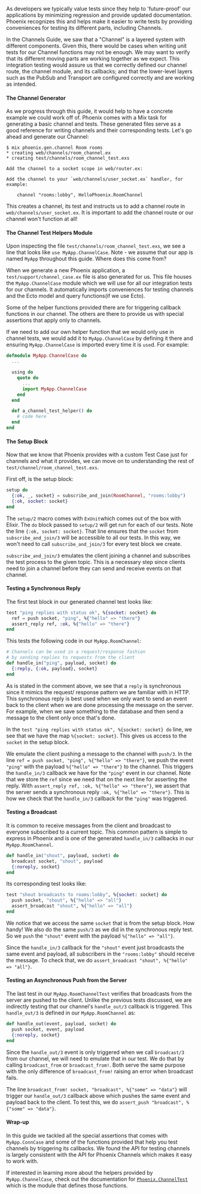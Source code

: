 As developers we typically value tests since they help to 'future-proof' our applications by
minimizing regression and provide updated documentation. Phoenix recognizes this and helps
make it easier to write tests by providing conveniences for testing its different parts,
including Channels.

In the Channels Guide, we saw that a "Channel" is a layered system with different
components. Given this, there would be cases when writing unit tests for our Channel
functions may not be enough. We may want to verify that its different moving parts
are working together as we expect. This integration testing would assure us that we
correctly defined our channel route, the channel module, and its callbacks; and that
the lower-level layers such as the PubSub and Transport are configured correctly and
are working as intended.


#### The Channel Generator

As we progress through this guide, it would help to have a concrete example we could
work off of. Phoenix comes with a Mix task for generating a basic channel and tests.
These generated files serve as a good reference for writing channels and their
corresponding tests. Let's go ahead and generate our Channel:

```console
$ mix phoenix.gen.channel Room rooms
* creating web/channels/room_channel.ex
* creating test/channels/room_channel_test.exs

Add the channel to a socket scope in web/router.ex:

Add the channel to your `web/channels/user_socket.ex` handler, for example:

    channel "rooms:lobby", HelloPhoenix.RoomChannel
```

This creates a channel, its test and instructs us to add a channel route in `web/channels/user_socket.ex`.
It is important to add the channel route or our channel won't function at all!

#### The Channel Test Helpers Module

Upon inspecting the file `test/channels/room_channel_test.exs`, we see a line that looks like
`use MyApp.ChannelCase`. Note - we assume that our app is named `MyApp` throughout this guide.
Where does this come from?

When we generate a new Phoenix application, a `test/support/channel_case.ex` file is
also generated for us. This file houses the `MyApp.ChannelCase` module which we will
use for all our integration tests for our channels. It automatically imports conveniences
for testing channels and the Ecto model and query functions(if we use Ecto).

Some of the helper functions provided there are for triggering callback functions in our
channel. The others are there to provide us with special assertions that apply only to channels.

If we need to add our own helper function that we would only use in channel tests, we
would add it to `MyApp.ChannelCase` by defining it there and ensuring `MyApp.ChannelCase`
is imported every time it is `use`d. For example:

```elixir
defmodule MyApp.ChannelCase do
  ...

  using do
    quote do
      ...
      import MyApp.ChannelCase
    end
  end

  def a_channel_test_helper() do
    # code here
  end
end
```


#### The Setup Block

Now that we know that Phoenix provides with a custom Test Case just for channels and what it
provides, we can move on to understanding the rest of `test/channel/room_channel_test.exs`.

First off, is the setup block:

```elixir
setup do
  {:ok, _, socket} = subscribe_and_join(RoomChannel, "rooms:lobby")
  {:ok, socket: socket}
end
```

The `setup/2` macro comes with `ExUnit`which comes out of the box with Elixir. The `do` block
passed to `setup/2` will get run for each of our tests. Note the line `{:ok, socket: socket}`.
That line ensures that the `socket` from `subscribe_and_join/3` will be accessible to all
our tests. In this way, we won't need to call `subscribe_and_join/3` for every test block we
create.

`subscribe_and_join/3` emulates the client joining a channel and subscribes the test process
to the given topic. This is a necessary step since clients need to join a channel before they
can send and receive events on that channel.


#### Testing a Synchronous Reply

The first test block in our generated channel test looks like:

```elixir
test "ping replies with status ok", %{socket: socket} do
  ref = push socket, "ping", %{"hello" => "there"}
  assert_reply ref, :ok, %{"hello" => "there"}
end
```

This tests the following code in our `MyApp.RoomChannel`:

```elixir
# Channels can be used in a request/response fashion
# by sending replies to requests from the client
def handle_in("ping", payload, socket) do
  {:reply, {:ok, payload}, socket}
end
```

As is stated in the comment above, we see that a `reply` is synchronous since it mimics the request/
response pattern we are familiar with in HTTP. This synchronous reply is best used when we only
want to send an event back to the client when we are done processing the message on the server.
For example, when we save something to the database and then send a message to the client only once
that's done.

In the `test "ping replies with status ok", %{socket: socket} do` line, we see that we have the
map `%{socket: socket}`. This gives us access to the `socket` in the setup block.

We emulate the client pushing a message to the channel with `push/3`. In the line
`ref = push socket, "ping", %{"hello" => "there"}`, we push the event `"ping"` with the payload
`%{"hello" => "there"}` to the channel. This triggers the `handle_in/3` callback we have for the
`"ping"` event in our channel. Note that we store the `ref` since we need that on the next line for
asserting the reply. With `assert_reply ref, :ok, %{"hello" => "there"}`, we assert that the
server sends a synchronous reply `:ok, %{"hello" => "there"}`. This is how we check that the
`handle_in/3` callback for the `"ping"` was triggered.


#### Testing a Broadcast

It is common to receive messages from the client and broadcast to everyone subscribed to a
current topic. This common pattern is simple to express in Phoenix and is one of the generated
`handle_in/3` callbacks in our `MyApp.RoomChannel`.

```elixir
def handle_in("shout", payload, socket) do
  broadcast socket, "shout", payload
  {:noreply, socket}
end
```

Its corresponding test looks like:

```elixir
test "shout broadcasts to rooms:lobby", %{socket: socket} do
  push socket, "shout", %{"hello" => "all"}
  assert_broadcast "shout", %{"hello" => "all"}
end
```

We notice that we access the same `socket` that is from the setup block. How handy! We also do the
same `push/3` as we did in the synchronous reply test. So we `push` the `"shout"` event with the
payload `%{"hello" => "all"}`.

Since the `handle_in/3` callback for the `"shout"` event just broadcasts the same event and payload,
all subscribers in the `"rooms:lobby"` should receive the message. To check that, we do
`assert_broadcast "shout", %{"hello" => "all"}`.


#### Testing an Asynchronous Push from the Server

The last test in our `MyApp.RoomChannelTest` verifies that broadcasts from the server are pushed
to the client. Unlike the previous tests discussed, we are indirectly testing that our channel's
`handle_out/3` callback is triggered. This `handle_out/3` is defined in our `MyApp.RoomChannel` as:

```elixir
def handle_out(event, payload, socket) do
  push socket, event, payload
  {:noreply, socket}
end
```

Since the `handle_out/3` event is only triggered when we call `broadcast/3` from our channel,
we will need to emulate that in our test. We do that by calling `broadcast_from` or
`broadcast_from!`. Both serve the same purpose with the only difference of `broadcast_from!`
raising an error when broadcast fails.

The line `broadcast_from! socket, "broadcast", %{"some" => "data"}` will trigger our `handle_out/3`
callback above which pushes the same event and payload back to the client. To test this, we do
`assert_push "broadcast", %{"some" => "data"}`.


#### Wrap-up

In this guide we tackled all the special assertions that comes with `MyApp.ConnCase` and some of
the functions provided that help you test channels by triggering its callbacks. We found
the API for testing channels is largely consistent with the API for Phoenix Channels which makes
it easy to work with.

If interested in learning more about the helpers provided by `MyApp.ChannelCase`, check out the
documentation for [`Phoenix.ChannelTest`](http://hexdocs.pm/phoenix/Phoenix.ChannelTest.html) which is the module that defines those functions.
